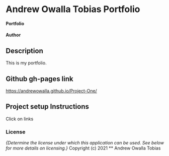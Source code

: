 # Andrew Owalla Tobias Portfolio
#### Portfolio
#### Author
## Description
  This is my portfolio.
## Github gh-pages link
https://andrewowalla.github.io/Project-One/
## Project setup Instructions
Click on links
### License
*{Determine the license under which this application can be used.  See below for more details on licensing.}*
Copyright (c) 2021 ** Andrew Owalla Tobias
